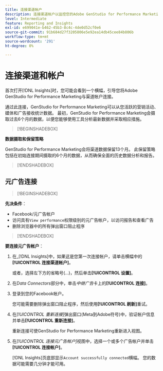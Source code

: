 ```yaml
---
title: 连接渠道帐户
description: 连接渠道帐户以监控您的Adobe GenStudio for Performance Marketing促销活动和媒体效果。
level: Intermediate
feature: Reporting and Insights
exl-id: e699041e-b462-45b3-8c4c-4de0d52cf0e6
source-git-commit: 91b684d27f3205806e5e92ea14db45cee84b806b
workflow-type: tm+mt
source-wordcount: '291'
ht-degree: 0%

---
```


# 连接渠道和帐户

首次打开[!DNL Insights]时，您可能会看到一个横幅，引导您将Adobe GenStudio for Performance Marketing与渠道帐户连接。

通过此连接，GenStudio for Performance Marketing可以从您活跃的营销活动、媒体和广告接收统计数据。 最初，GenStudio for Performance Marketing会摄取过去6个月的数据，以便您能够使用工具分析最新数据并采取相应措施。

>[!BEGINSHADEBOX]

**数据摄取和保留策略**

GenStudio for Performance Marketing会将渠道数据保留13个月。 此保留策略包括在初始连接期间摄取的6个月的数据，从而确保全面的历史数据分析和报告。

>[!ENDSHADEBOX]

## 元广告连接

>[!BEGINSHADEBOX]

**先决条件**：

- Facebook/元广告帐户
- 访问具有`View performance`权限级别的元广告帐户，以访问报告和查看广告
- 删除浏览器中的所有弹出窗口阻止程序

>[!ENDSHADEBOX]

**要连接元广告帐户**：

1. 在_[!DNL Insights]中，如果这是您第一次连接帐户，请单击横幅中的&#x200B;**[!UICONTROL 连接渠道帐户]**。

   或者，选择左下方的省略号(...)，然后单击&#x200B;**[!UICONTROL 设置]**。

1. 在&#x200B;_Data Connectors_&#x200B;部分中，单击&#x200B;_中继广告_&#x200B;卡上的&#x200B;**[!UICONTROL 连接]**。

1. 登录到您的Facebook帐户。

   您可能需要删除弹出窗口阻止程序，然后使用&#x200B;**[!UICONTROL 刷新]**&#x200B;重试。

1. 在&#x200B;_[!UICONTROL 重新连接]_&#x200B;弹出窗口(Meta到Adobe符号)中，验证帐户信息并单击&#x200B;**[!UICONTROL 重新连接]**。

   重新连接可使GenStudio for Performance Marketing重新进入视图。

1. 在&#x200B;_[!UICONTROL 连接元广告帐户]_&#x200B;视图中，选择一个或多个广告帐户并单击&#x200B;**[!UICONTROL 连接帐户]**。

   [!DNL Insights]页底部显示`Account successfully connected`横幅。 您的数据可能需要几分钟才能可用。
